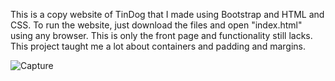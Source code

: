 This is a copy website of TinDog that I made using Bootstrap and HTML and CSS. To run the website, just download the files and open "index.html" using any browser. This is only the front page and functionality still lacks. This project taught me a lot about containers and padding and margins.

![Capture](https://user-images.githubusercontent.com/46281169/61459958-4122f580-a987-11e9-988b-aa0c26acfe8b.PNG)
